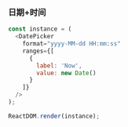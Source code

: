 ### 日期+时间

<!--start-code-->

```js
const instance = (
  <DatePicker
    format="yyyy-MM-dd HH:mm:ss"
    ranges={[
      {
        label: 'Now',
        value: new Date()
      }
    ]}
  />
);

ReactDOM.render(instance);
```

<!--end-code-->
